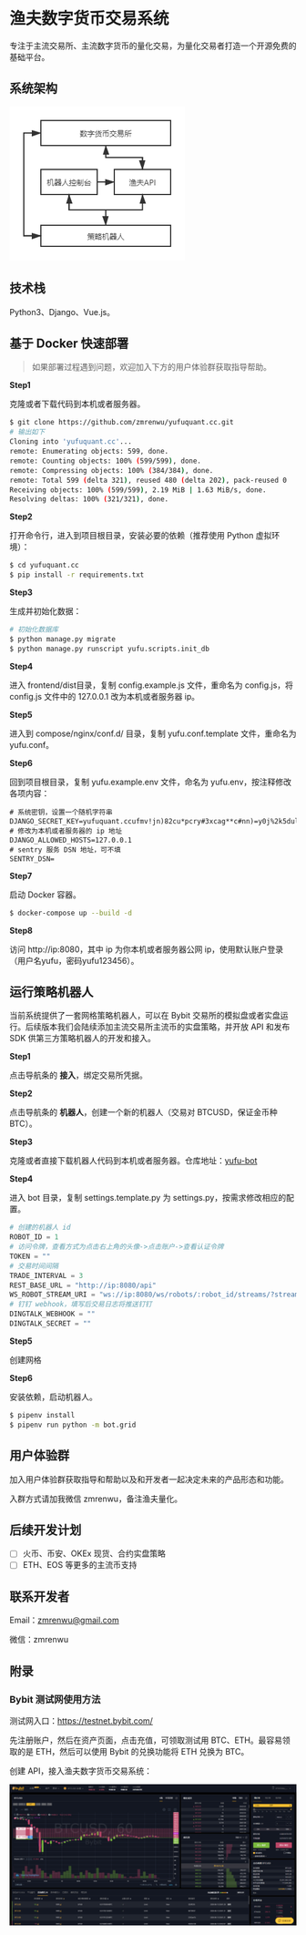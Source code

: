 

# 渔夫数字货币交易系统

专注于主流交易所、主流数字货币的量化交易，为量化交易者打造一个开源免费的基础平台。

## 系统架构

![](./screenshots/yufu系统架构.png)

## 技术栈

Python3、Django、Vue.js。

## 基于 Docker 快速部署

> 如果部署过程遇到问题，欢迎加入下方的用户体验群获取指导帮助。

**Step1**

克隆或者下载代码到本机或者服务器。

```bash
$ git clone https://github.com/zmrenwu/yufuquant.cc.git
# 输出如下
Cloning into 'yufuquant.cc'...
remote: Enumerating objects: 599, done.
remote: Counting objects: 100% (599/599), done.
remote: Compressing objects: 100% (384/384), done.
remote: Total 599 (delta 321), reused 480 (delta 202), pack-reused 0
Receiving objects: 100% (599/599), 2.19 MiB | 1.63 MiB/s, done.
Resolving deltas: 100% (321/321), done.
```

**Step2**

打开命令行，进入到项目根目录，安装必要的依赖（推荐使用 Python 虚拟环境）：

```bash
$ cd yufuquant.cc
$ pip install -r requirements.txt
```

**Step3**

生成并初始化数据：

```bash
# 初始化数据库
$ python manage.py migrate
$ python manage.py runscript yufu.scripts.init_db
```

**Step4**

进入 frontend/dist目录，复制 config.example.js 文件，重命名为 config.js，将 config.js 文件中的 127.0.0.1 改为本机或者服务器 ip。

**Step5**

进入到 compose/nginx/conf.d/ 目录，复制 yufu.conf.template 文件，重命名为 yufu.conf。

**Step6**

回到项目根目录，复制 yufu.example.env 文件，命名为 yufu.env，按注释修改各项内容：

```
# 系统密钥，设置一个随机字符串
DJANGO_SECRET_KEY=yufuquant.ccufmv!jn)82cu*pcry#3xcag**c#nn)=y0j%2k5dulf43_+omhu
# 修改为本机或者服务器的 ip 地址
DJANGO_ALLOWED_HOSTS=127.0.0.1
# sentry 服务 DSN 地址，可不填
SENTRY_DSN=
```

**Step7**

启动 Docker 容器。

```bash
$ docker-compose up --build -d
```

**Step8**

访问 http://ip:8080，其中 ip 为你本机或者服务器公网 ip，使用默认账户登录（用户名yufu，密码yufu123456）。

## 运行策略机器人

当前系统提供了一套网格策略机器人，可以在 Bybit 交易所的模拟盘或者实盘运行。后续版本我们会陆续添加主流交易所主流币的实盘策略，并开放 API 和发布 SDK 供第三方策略机器人的开发和接入。

**Step1**

点击导航条的 **接入**，绑定交易所凭据。

**Step2**

点击导航条的 **机器人**，创建一个新的机器人（交易对 BTCUSD，保证金币种 BTC）。

**Step3**

克隆或者直接下载机器人代码到本机或者服务器。仓库地址：[yufu-bot](https://github.com/zmrenwu/yufu-bot)

**Step4**

进入 bot 目录，复制 settings.template.py 为 settings.py，按需求修改相应的配置。

```python
# 创建的机器人 id
ROBOT_ID = 1
# 访问令牌，查看方式为点击右上角的头像->点击账户->查看认证令牌
TOKEN = ""
# 交易时间间隔
TRADE_INTERVAL = 3
REST_BASE_URL = "http://ip:8080/api"
WS_ROBOT_STREAM_URI = "ws://ip:8080/ws/robots/:robot_id/streams/?stream_key=robot-stream-key"
# 钉钉 webhook，填写后交易日志将推送钉钉
DINGTALK_WEBHOOK = ""
DINGTALK_SECRET = ""
```

**Step5**

创建网格

**Step6**

安装依赖，启动机器人。

```bash
$ pipenv install
$ pipenv run python -m bot.grid
```

## 用户体验群

加入用户体验群获取指导和帮助以及和开发者一起决定未来的产品形态和功能。

入群方式请加我微信 zmrenwu，备注渔夫量化。

## 后续开发计划

- [ ] 火币、币安、OKEx 现货、合约实盘策略
- [ ] ETH、EOS 等更多的主流币支持

## 联系开发者

Email：zmrenwu@gmail.com

微信：zmrenwu

## 附录

### Bybit 测试网使用方法

测试网入口：https://testnet.bybit.com/

先注册账户，然后在资产页面，点击充值，可领取测试用 BTC、ETH。最容易领取的是 ETH，然后可以使用 Bybit 的兑换功能将 ETH 兑换为 BTC。

创建 API，接入渔夫数字货币交易系统：

![](./screenshots/Bybit交易界面.png)
